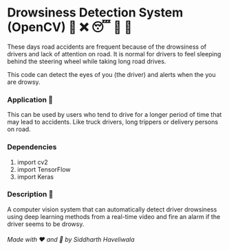 # Drowsiness Detection System (OpenCV) 👀 ❌ 😴 🚫 🚗

These days road accidents are frequent because of the drowsiness of drivers and lack of attention on road. It is normal for drivers to feel sleeping behind the steering wheel while taking long road drives.

This code can detect the eyes of you (the driver) and alerts when the you are drowsy.

### Application 🎯
This can be used by users who tend to drive for a longer period of time that may lead to accidents. Like truck drivers, long trippers or delivery persons on road.

### Dependencies

1) import cv2
2) import TensorFlow
3) import Keras

### Description 📌

A computer vision system that can automatically detect driver drowsiness using deep learning methods from a real-time video and fire an alarm if the driver seems to be drowsy.

###### Made with ❤️ and 🐍 by Siddharth Haveliwala
